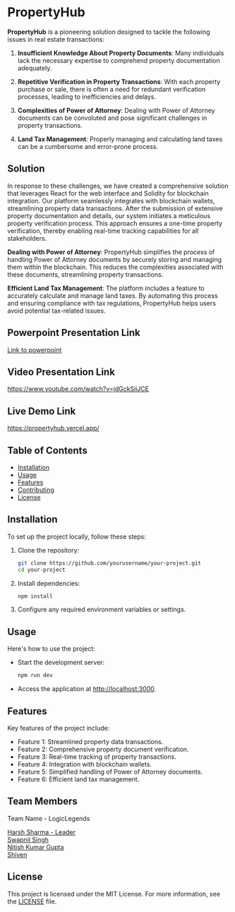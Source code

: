 # PropertyHub

**PropertyHub** is a pioneering solution designed to tackle the following issues in real estate transactions:

1. **Insufficient Knowledge About Property Documents**: Many individuals lack the necessary expertise to comprehend property documentation adequately.

2. **Repetitive Verification in Property Transactions**: With each property purchase or sale, there is often a need for redundant verification processes, leading to inefficiencies and delays.

3. **Complexities of Power of Attorney**: Dealing with Power of Attorney documents can be convoluted and pose significant challenges in property transactions.

4. **Land Tax Management**: Properly managing and calculating land taxes can be a cumbersome and error-prone process.

## Solution

In response to these challenges, we have created a comprehensive solution that leverages React for the web interface and Solidity for blockchain integration. Our platform seamlessly integrates with blockchain wallets, streamlining property data transactions. After the submission of extensive property documentation and details, our system initiates a meticulous property verification process. This approach ensures a one-time property verification, thereby enabling real-time tracking capabilities for all stakeholders.

**Dealing with Power of Attorney**: PropertyHub simplifies the process of handling Power of Attorney documents by securely storing and managing them within the blockchain. This reduces the complexities associated with these documents, streamlining property transactions.

**Efficient Land Tax Management**: The platform includes a feature to accurately calculate and manage land taxes. By automating this process and ensuring compliance with tax regulations, PropertyHub helps users avoid potential tax-related issues.

## Powerpoint Presentation Link

[Link to powerpoint]()

## Video Presentation Link

https://www.youtube.com/watch?v=jdGckSiiJCE

## Live Demo Link

https://propertyhub.vercel.app/


## Table of Contents

- [Installation](#installation)
- [Usage](#usage)
- [Features](#features)
- [Contributing](#contributing)
- [License](#license)

## Installation

To set up the project locally, follow these steps:

1. Clone the repository:

   ```bash
   git clone https://github.com/yourusername/your-project.git
   cd your-project
   ```

2. Install dependencies:

   ```bash
   npm install
   ```

3. Configure any required environment variables or settings.

## Usage

Here's how to use the project:

- Start the development server:

  ```bash
  npm run dev
  ```

- Access the application at [http://localhost:3000](http://localhost:3000).

## Features

Key features of the project include:

- Feature 1: Streamlined property data transactions.
- Feature 2: Comprehensive property document verification.
- Feature 3: Real-time tracking of property transactions.
- Feature 4: Integration with blockchain wallets.
- Feature 5: Simplified handling of Power of Attorney documents.
- Feature 6: Efficient land tax management.

## Team Members
Team Name - LogicLegends

[Harsh Sharma - Leader](https://github.com/HarshSharma0801)
<br>
[Swapnil Singh](https://github.com/Swapnil-Singh-99)
<br>
[Nitish Kumar Gupta](https://github.com/nitish12rm)
<br>
[Shiven](https://github.com/Nevish-302)
<br>   

## License

This project is licensed under the MIT License. For more information, see the [LICENSE](LICENSE) file.
